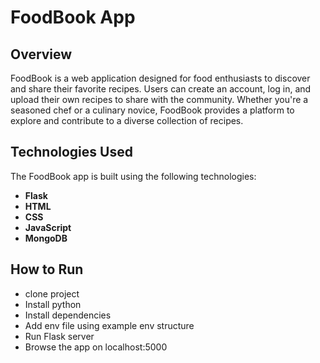 # FoodBook App

## Overview
FoodBook is a web application designed for food enthusiasts to discover and share their favorite recipes. Users can create an account, log in, and upload their own recipes to share with the community. Whether you're a seasoned chef or a culinary novice, FoodBook provides a platform to explore and contribute to a diverse collection of recipes.

## Technologies Used
The FoodBook app is built using the following technologies:

- **Flask**
- **HTML**
- **CSS**
- **JavaScript**
- **MongoDB**

## How to Run

- clone project
- Install python
- Install dependencies
- Add env file using example env structure
- Run Flask server
- Browse the app on localhost:5000